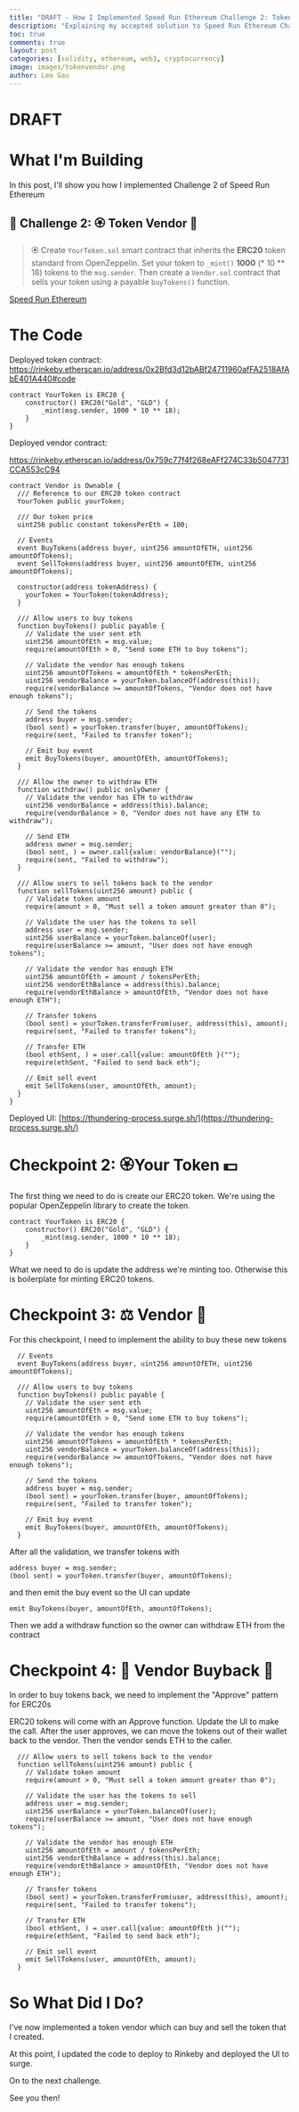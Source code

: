 ```yaml
---
title: "DRAFT - How I Implemented Speed Run Ethereum Challenge 2: Token Vendor"
description: "Explaining my accepted solution to Speed Run Ethereum Challenge 2"
toc: true
comments: true
layout: post
categories: [solidity, ethereum, web3, cryptocurrency]
image: images/tokenvendor.png
author: Leo Gau
---
```


# DRAFT

# What I'm Building

In this post, I'll show you how I implemented Challenge 2 of Speed Run Ethereum

## 🚩 Challenge 2: 🏵 Token Vendor 🤖

> 🏵 Create `YourToken.sol` smart contract that inherits the **ERC20** token standard from OpenZeppelin. Set your token to `_mint()` **1000** (* 10 ** 18) tokens to the `msg.sender`. Then create a `Vendor.sol` contract that sells your token using a payable `buyTokens()` function.

[Speed Run Ethereum](https://speedrunethereum.com/challenge/token-vendor)

# The Code

Deployed token contract: https://rinkeby.etherscan.io/address/0x2Bfd3d12bABf24711960afFA2518AfAbE401A440#code

```solidity
contract YourToken is ERC20 {
    constructor() ERC20("Gold", "GLD") {
        _mint(msg.sender, 1000 * 10 ** 18);
    }
}
```

Deployed vendor contract:

https://rinkeby.etherscan.io/address/0x759c77f4f268eAFf274C33b5047731CCA553cC94

```solidity
contract Vendor is Ownable {
  /// Reference to our ERC20 token contract
  YourToken public yourToken;

  /// Our token price
  uint256 public constant tokensPerEth = 100;

  // Events
  event BuyTokens(address buyer, uint256 amountOfETH, uint256 amountOfTokens);
  event SellTokens(address buyer, uint256 amountOfETH, uint256 amountOfTokens);

  constructor(address tokenAddress) {
    yourToken = YourToken(tokenAddress);
  }

  /// Allow users to buy tokens
  function buyTokens() public payable {
    // Validate the user sent eth
    uint256 amountOfEth = msg.value;
    require(amountOfEth > 0, "Send some ETH to buy tokens");

    // Validate the vendor has enough tokens
    uint256 amountOfTokens = amountOfEth * tokensPerEth;
    uint256 vendorBalance = yourToken.balanceOf(address(this));
    require(vendorBalance >= amountOfTokens, "Vendor does not have enough tokens");

    // Send the tokens
    address buyer = msg.sender;
    (bool sent) = yourToken.transfer(buyer, amountOfTokens);
    require(sent, "Failed to transfer token");

    // Emit buy event
    emit BuyTokens(buyer, amountOfEth, amountOfTokens);
  }

  /// Allow the owner to withdraw ETH
  function withdraw() public onlyOwner {
    // Validate the vendor has ETH to withdraw
    uint256 vendorBalance = address(this).balance;
    require(vendorBalance > 0, "Vendor does not have any ETH to withdraw");

    // Send ETH
    address owner = msg.sender;
    (bool sent, ) = owner.call{value: vendorBalance}("");
    require(sent, "Failed to withdraw");
  }

  /// Allow users to sell tokens back to the vendor
  function sellTokens(uint256 amount) public {
    // Validate token amount
    require(amount > 0, "Must sell a token amount greater than 0");

    // Validate the user has the tokens to sell
    address user = msg.sender;
    uint256 userBalance = yourToken.balanceOf(user);
    require(userBalance >= amount, "User does not have enough tokens");

    // Validate the vendor has enough ETH
    uint256 amountOfEth = amount / tokensPerEth;
    uint256 vendorEthBalance = address(this).balance;
    require(vendorEthBalance > amountOfEth, "Vendor does not have enough ETH");

    // Transfer tokens
    (bool sent) = yourToken.transferFrom(user, address(this), amount);
    require(sent, "Failed to transfer tokens");

    // Transfer ETH
    (bool ethSent, ) = user.call{value: amountOfEth }("");
    require(ethSent, "Failed to send back eth");

    // Emit sell event
    emit SellTokens(user, amountOfEth, amount);
  }
}
```

Deployed UI: [https://thundering-process.surge.sh/](https://thundering-process.surge.sh/)

# Checkpoint 2: 🏵Your Token 💵

The first thing we need to do is create our ERC20 token. We're using the popular OpenZeppelin library to create the token. 

```solidity
contract YourToken is ERC20 {
    constructor() ERC20("Gold", "GLD") {
        _mint(msg.sender, 1000 * 10 ** 18);
    }
}
```

What we need to do is update the address we're minting too.  Otherwise this is boilerplate for minting ERC20 tokens.



# Checkpoint 3: ⚖️ Vendor 🤖

For this checkpoint, I need to implement the ability to buy these new tokens

```solidity
  // Events
  event BuyTokens(address buyer, uint256 amountOfETH, uint256 amountOfTokens);

  /// Allow users to buy tokens
  function buyTokens() public payable {
    // Validate the user sent eth
    uint256 amountOfEth = msg.value;
    require(amountOfEth > 0, "Send some ETH to buy tokens");

    // Validate the vendor has enough tokens
    uint256 amountOfTokens = amountOfEth * tokensPerEth;
    uint256 vendorBalance = yourToken.balanceOf(address(this));
    require(vendorBalance >= amountOfTokens, "Vendor does not have enough tokens");

    // Send the tokens
    address buyer = msg.sender;
    (bool sent) = yourToken.transfer(buyer, amountOfTokens);
    require(sent, "Failed to transfer token");

    // Emit buy event
    emit BuyTokens(buyer, amountOfEth, amountOfTokens);
  }
```

After all the validation, we transfer tokens with

```solidity
address buyer = msg.sender;
(bool sent) = yourToken.transfer(buyer, amountOfTokens);
```

and then emit the buy event so the UI can update

```
emit BuyTokens(buyer, amountOfEth, amountOfTokens);
```

Then we add a withdraw function so the owner can withdraw ETH from the contract

# Checkpoint 4: 🤔 Vendor Buyback 🤯

In order to buy tokens back, we need to implement the "Approve" pattern for ERC20s



ERC20 tokens will come with an Approve function. Update the UI to make the call. After the user approves, we can move the tokens out of their wallet back to the vendor. Then the vendor sends ETH to the caller.



```solidity
  /// Allow users to sell tokens back to the vendor
  function sellTokens(uint256 amount) public {
    // Validate token amount
    require(amount > 0, "Must sell a token amount greater than 0");

    // Validate the user has the tokens to sell
    address user = msg.sender;
    uint256 userBalance = yourToken.balanceOf(user);
    require(userBalance >= amount, "User does not have enough tokens");

    // Validate the vendor has enough ETH
    uint256 amountOfEth = amount / tokensPerEth;
    uint256 vendorEthBalance = address(this).balance;
    require(vendorEthBalance > amountOfEth, "Vendor does not have enough ETH");

    // Transfer tokens
    (bool sent) = yourToken.transferFrom(user, address(this), amount);
    require(sent, "Failed to transfer tokens");

    // Transfer ETH
    (bool ethSent, ) = user.call{value: amountOfEth }("");
    require(ethSent, "Failed to send back eth");

    // Emit sell event
    emit SellTokens(user, amountOfEth, amount);
  }
```



# So What Did I Do?

I've now implemented a token vendor which can buy and sell the token that I created.



At this point, I updated the code to deploy to Rinkeby and deployed the UI to surge.



On to the next challenge.



See you then!


